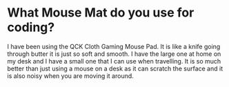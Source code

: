 # What Mouse Mat do you use for coding?

I have been using the QCK Cloth Gaming Mouse Pad. It is like a knife going through butter it is just so soft and smooth. I have the large one at home on my desk and I have a small one that I can use when travelling. It is so much better than just using a mouse on a desk as it can scratch the surface and it is also noisy when you are moving it around.
